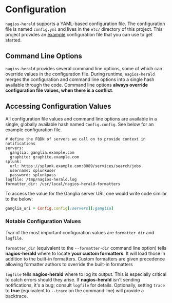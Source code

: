 # Configuration

``nagios-herald`` supports a YAML-based configuration file.  The configuration file is named
``config.yml`` and lives in the ``etc/`` directory of this project. This project provides
an [example](/etc/config.yml.example) configuration file that you can use to get started.

## Command Line Options

``nagios-herald`` provides several command line options, some of which can override values
in the configuration file.  During runtime, ``nagios-herald`` merges the configuration
and command line options into a single hash available through the code.
Command line options **always override configuration file values, when there is a conflict**.

## Accessing Configuration Values

All configuration file values and command line options are available in a single, globally
available hash named ``Config.config``.  See below for an example configuration file.

```
# define the FQDN of servers we call on to provide context in notifications
servers:
  ganglia: ganglia.example.com
  graphite: graphite.example.com
splunk:
  url: https://splunk.example.com:8089/services/search/jobs
  username: splunkuser
  password: splunkpass
logfile: /tmp/nagios-herald.log
formatter_dir: /usr/local/nagios-herald-formatters
```

To access the value for the Ganglia server URI, one would write code similar to the below:

```ruby
ganglia_uri = Config.config[:servers][:ganglia]
```

### Notable Configuration Values

Two of the most important configuration values are ``formatter_dir`` and ``logfile``.

``formatter_dir`` (equivalent to the ``--formatter-dir`` command line option) tells **nagios-herald**
where to locate **your custom formatters**. It will load those in addition to the built-in formatters.
Custom formatters are given precedence allowing formatter authors to override the built-in formatters

``logfile`` tells **nagios-herald** where to log its output. This is especially critical to catch errors
should they arise. If **nagios-herald** isn't sending notifications, it's a bug; consult ``logfile`` for
details. Optionally, setting ``trace`` to **true** (equivalent to ``--trace`` on the command line) will
provide a backtrace.
